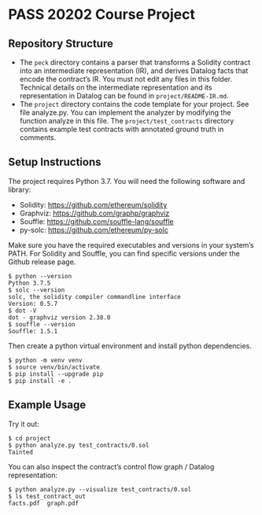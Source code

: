 # PASS 20202 Course Project

## Repository Structure
* The `peck` directory contains a parser that transforms a Solidity contract into an intermediate representation (IR), and derives Datalog facts that encode the contract’s IR. You must not edit any files in this folder. Technical details on the intermediate representation and its representation in Datalog can be found in `project/README-IR.md`.
* The `project` directory contains the code template for your project. See file analyze.py. You can implement the analyzer by modifying the function analyze in this file. The `project/test_contracts` directory contains example test contracts with annotated ground truth in comments.

## Setup Instructions
The project requires Python 3.7. You will need the following software and library:
* Solidity: https://github.com/ethereum/solidity
* Graphviz: https://github.com/graphp/graphviz
* Souffle: https://github.com/souffle-lang/souffle
* py-solc: https://github.com/ethereum/py-solc

Make sure you have the required executables and versions in your system’s PATH. For Solidity and Souffle, you can find specific versions under the Github release page. 
```
$ python --version
Python 3.7.5
$ solc --version
solc, the solidity compiler commandline interface
Version: 0.5.7
$ dot -V
dot - graphviz version 2.38.0
$ souffle --version
Souffle: 1.5.1
```

Then create a python virtual environment and install python dependencies.
```
$ python -m venv venv
$ source venv/bin/activate
$ pip install --upgrade pip
$ pip install -e .
```

## Example Usage

Try it out:
```
$ cd project
$ python analyze.py test_contracts/0.sol
Tainted
```

You can also inspect the contract’s control flow graph / Datalog representation:
```
$ python analyze.py --visualize test_contracts/0.sol
$ ls test_contract_out 
facts.pdf  graph.pdf
```
